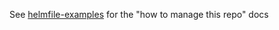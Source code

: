 See [helmfile-examples](https://github.com/zam-zam/helmfile-examples) for the "how to manage this repo" docs

